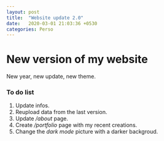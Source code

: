 ```yaml
---
layout: post
title:  "Website update 2.0"
date:   2020-03-01 21:03:36 +0530
categories: Perso
---
```


# New version of my website 

New year, new update, new theme. 

### To do list

1. Update infos.
2. Reupload data from the last version.
3. Update */about* page.
4. Create */portfolio* page with my recent creations. 
5. Change the *dark mode* picture with a darker backgroud. 
